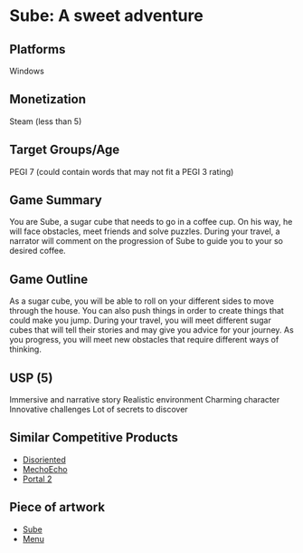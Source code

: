 # Sube: A sweet adventure

## Platforms
 Windows
## Monetization
Steam (less than 5)
## Target Groups/Age
PEGI 7 (could contain words that may not fit a PEGI 3 rating)

## Game Summary
You are Sube, a sugar cube that needs to go in a coffee cup. On his way, he will face obstacles, meet friends and solve puzzles. During your travel, a narrator will comment on the progression of Sube to guide you to your so desired coffee.

## Game Outline
As a sugar cube, you will be able to roll on your different sides to move through the house. You can also push things in order to create things that could make you jump. During your travel, you will meet different sugar cubes that will tell their stories and may give you advice for your journey. As you progress, you will meet new obstacles that require different ways of thinking.

## USP (5)
Immersive and narrative story
Realistic environment 
Charming character
Innovative challenges
Lot of secrets to discover

## Similar Competitive Products
- [Disoriented](https://store.steampowered.com/app/556240/Disoriented/)
- [MechoEcho](https://store.steampowered.com/app/433890/MechoEcho/)
- [Portal 2](https://store.steampowered.com/app/620/Portal_2/)

## Piece of artwork

- [Sube](Pictures/Sube.png)
- [Menu](Pictures/menu.png) 